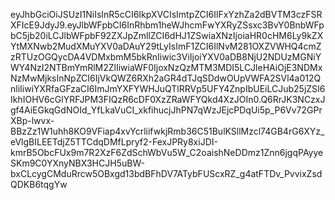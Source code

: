 eyJhbGciOiJSUzI1NiIsInR5cCI6IkpXVCIsImtpZCI6IlFxYzhZa2dBVTM3czFSRXFIcE9JdyJ9.eyJlbWFpbCI6InRhbm1heWJhcmFwYXRyZSsxc3BvY0BnbWFpbC5jb20iLCJlbWFpbF92ZXJpZmllZCI6dHJ1ZSwiaXNzIjoiaHR0cHM6Ly9kZXYtMXNwb2MudXMuYXV0aDAuY29tLyIsImF1ZCI6IlNvM281OXZVWHQ4cmZzRTUzOGQycDA4VDMxbmM5bkRnIiwic3ViIjoiYXV0aDB8NjU2NDUzMGNiYWY4NzI2NTBmYmRlM2ZlIiwiaWF0IjoxNzQzMTM3MDI5LCJleHAiOjE3NDMxNzMwMjksInNpZCI6IjVkQWZ6RXh2aGR4dTJqSDdwOUpVWFA2SVl4a012QnliIiwiYXRfaGFzaCI6ImJmYXFYWHJuQTlRRVp5UFY4ZnpIbUEiLCJub25jZSI6IkhIOHV6cGlYRFJPM3FIQzR6cDF0XzZRaWFYQkd4XzJOIn0.Q6RrJK3NCzxJgf4AiEGkqGdNOId_YfLkaVuCI_xkfihucjJhPN7qWzJEjcPDqUi5p_P6Vv72GPrXBp-lwvx-BBzZz1W1uhh8KO9VFiap4xvYcrliifwkjRmb36C51BulKSllMzcl74GB4rG6XYz_eVlgBILEETdjZ5TTCdqDMfLpryf2-FexJPRy8xiJDI-kmrB5ObcFUx9m7R2XzF6ZdSchWbVu5W_C2oaishNeDDmz1Znn6jgqPAyyeSKm9C0YXnyNBX3HCJH5uBW-bxCLcygCMduRrcw5OBxgd13bdBFhDV7ATybFUScxRZ_g4atFTDv_PvvixZsdQDKB6tqgYw
